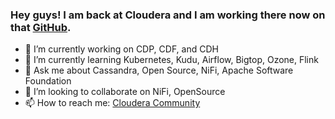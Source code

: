 
### Hey guys! I am back at Cloudera and I am working there now on that [GitHub](https://github.com/cldr-steven-matison).  

- 🔭 I’m currently working on CDP, CDF, and CDH
- 🌱 I’m currently learning Kubernetes, Kudu, Airflow, Bigtop, Ozone, Flink
- 💬 Ask me about Cassandra, Open Source, NiFi, Apache Software Foundation
- 👯 I’m looking to collaborate on NiFi, OpenSource 
- 📫 How to reach me: [Cloudera Community](https://community.cloudera.com/t5/user/viewprofilepage/user-id/95503)
